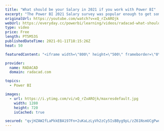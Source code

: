 ```yaml
---
title: "What should be your Salary in 2021 if you work with Power BI"
excerpt: "The Power BI 2021 Salary survey was popular enough to get some interesting results. In this post, I am sharing the result of that survey (which is filled by the public) as a Power BI report. The report gives you an overall idea of how much the minimum, maximum, and average salary should be based on geo-location"
originalUrl: https://youtube.com/watch?v=xQ_rZxAROjk
webUrl: https://everyday.cc/powerbi/learning/videos/radacad-what-should-be-your-salary-in-2021-if-you-work-with-power-bi/
type: video
price: Free
length: PT5M53S
publishedDateTime: 2021-01-11T18:15:26Z
heat: 50

featuredContent: "<iframe width=\"800\" height=\"500\" frameborder=\"0\" src=\"https://www.youtube.com/embed/xQ_rZxAROjk\" allow=\"accelerometer; autoplay; encrypted-media; gyroscope; picture-in-picture\" allowfullscreen></iframe>"

provider:
  name: RADACAD
  domain: radacad.com

topics:
  - Power BI

images:
  - url: https://i.ytimg.com/vi/xQ_rZxAROjk/maxresdefault.jpg
    width: 1280
    height: 720
    isCached: true

secured: "qvjHZAW2fLaPkkEBA197Fn+2uKaLzLyVh2zCy5IsBByg9pL/zZ61NsmUCgPwokz2oPE1ZdL9zndc012PmKI4yfnEdfD6JVoyb26HQ2S/U0pkDdtLPx2IFOfo4mgszadgpPI6OzIPD53HRhQS6nJHvg129vXO9T+RRbzvumCpll6U2p7wEpndK7K6syZiZ7EmKC2lpYlwonWT4WQj0G0LTeLya5AnjDuv7R2r599OWlt0geWBO/92/j3jhMYHV01UzVAZJc9+joqqPACQhlpB/EJlvXTQJy4/WPAdwpi/acrvPUCu2YLGbB9oUq6UOROwPmugzPfa2RvI/XiKC9pcVtZLsGlOKCkNhZ03lEwlkabXgHner58MkVn1+1WcRf20fcx+mOm08d+6xFEpdU1tKeXVN7pCUwS4EeM8eIuMxm0=;hVVoErLbyfGuuJe9l3BwEg=="
---
```


